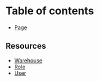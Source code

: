 # Table of contents

* [Page](README.md)

## Resources

* [Warehouse](resources/warehouse.md)
* [Role](resources/role.md)
* [User](resources/user.md)
